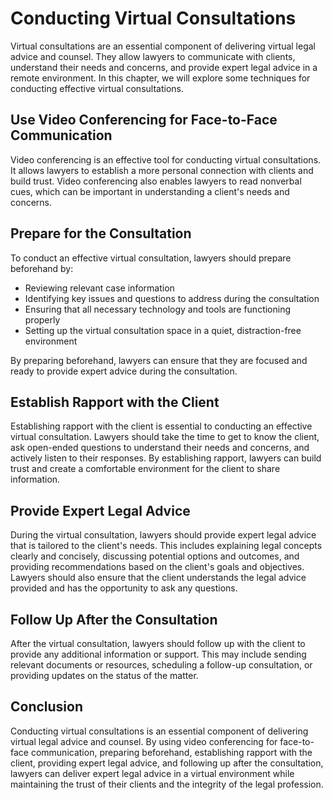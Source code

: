 # Conducting Virtual Consultations

Virtual consultations are an essential component of delivering virtual legal advice and counsel. They allow lawyers to communicate with clients, understand their needs and concerns, and provide expert legal advice in a remote environment. In this chapter, we will explore some techniques for conducting effective virtual consultations.

Use Video Conferencing for Face-to-Face Communication
-----------------------------------------------------

Video conferencing is an effective tool for conducting virtual consultations. It allows lawyers to establish a more personal connection with clients and build trust. Video conferencing also enables lawyers to read nonverbal cues, which can be important in understanding a client's needs and concerns.

Prepare for the Consultation
----------------------------

To conduct an effective virtual consultation, lawyers should prepare beforehand by:

* Reviewing relevant case information
* Identifying key issues and questions to address during the consultation
* Ensuring that all necessary technology and tools are functioning properly
* Setting up the virtual consultation space in a quiet, distraction-free environment

By preparing beforehand, lawyers can ensure that they are focused and ready to provide expert advice during the consultation.

Establish Rapport with the Client
---------------------------------

Establishing rapport with the client is essential to conducting an effective virtual consultation. Lawyers should take the time to get to know the client, ask open-ended questions to understand their needs and concerns, and actively listen to their responses. By establishing rapport, lawyers can build trust and create a comfortable environment for the client to share information.

Provide Expert Legal Advice
---------------------------

During the virtual consultation, lawyers should provide expert legal advice that is tailored to the client's needs. This includes explaining legal concepts clearly and concisely, discussing potential options and outcomes, and providing recommendations based on the client's goals and objectives. Lawyers should also ensure that the client understands the legal advice provided and has the opportunity to ask any questions.

Follow Up After the Consultation
--------------------------------

After the virtual consultation, lawyers should follow up with the client to provide any additional information or support. This may include sending relevant documents or resources, scheduling a follow-up consultation, or providing updates on the status of the matter.

Conclusion
----------

Conducting virtual consultations is an essential component of delivering virtual legal advice and counsel. By using video conferencing for face-to-face communication, preparing beforehand, establishing rapport with the client, providing expert legal advice, and following up after the consultation, lawyers can deliver expert legal advice in a virtual environment while maintaining the trust of their clients and the integrity of the legal profession.


